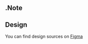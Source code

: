 ## .Note

## Design
You can find design sources on [Figma](https://www.figma.com/file/xOznVqbI7XHujgApFw61Sv/dotnote?node-id=0%3A1)